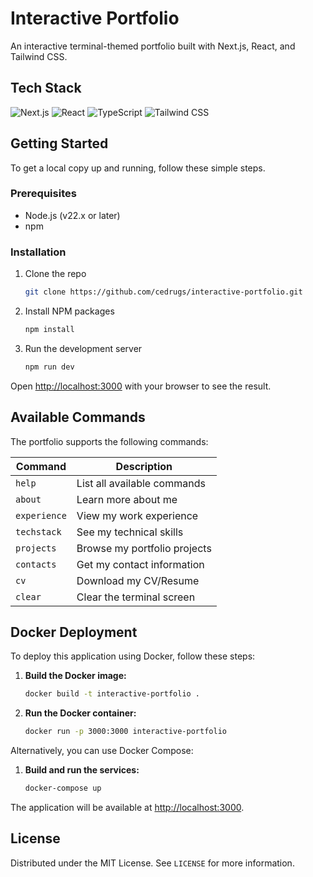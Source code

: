 # Interactive Portfolio

An interactive terminal-themed portfolio built with Next.js, React, and Tailwind CSS.

## Tech Stack

![Next.js](https://img.shields.io/badge/next.js-000000?style=for-the-badge&logo=next.js&logoColor=white)
![React](https://img.shields.io/badge/react-%2320232a.svg?style=for-the-badge&logo=react&logoColor=%2361DAFB)
![TypeScript](https://img.shields.io/badge/typescript-%23007ACC.svg?style=for-the-badge&logo=typescript&logoColor=white)
![Tailwind CSS](https://img.shields.io/badge/tailwind%20css-%2338B2AC.svg?style=for-the-badge&logo=tailwind-css&logoColor=white)

## Getting Started

To get a local copy up and running, follow these simple steps.

### Prerequisites

- Node.js (v22.x or later)
- npm

### Installation

1. Clone the repo

   ```sh
   git clone https://github.com/cedrugs/interactive-portfolio.git
   ```

2. Install NPM packages

   ```sh
   npm install
   ```

3. Run the development server

   ```sh
   npm run dev
   ```

Open [http://localhost:3000](http://localhost:3000) with your browser to see the result.

## Available Commands

The portfolio supports the following commands:

| Command      | Description                   |
|--------------|-------------------------------|
| `help`       | List all available commands   |
| `about`      | Learn more about me           |
| `experience` | View my work experience       |
| `techstack`  | See my technical skills       |
| `projects`   | Browse my portfolio projects  |
| `contacts`   | Get my contact information    |
| `cv`         | Download my CV/Resume         |
| `clear`      | Clear the terminal screen     |

## Docker Deployment

To deploy this application using Docker, follow these steps:

1. **Build the Docker image:**

    ```sh
    docker build -t interactive-portfolio .
    ```

2. **Run the Docker container:**

    ```sh
    docker run -p 3000:3000 interactive-portfolio
    ```

Alternatively, you can use Docker Compose:

1. **Build and run the services:**

    ```sh
    docker-compose up
    ```

The application will be available at [http://localhost:3000](http://localhost:3000).

## License

Distributed under the MIT License. See `LICENSE` for more information.
